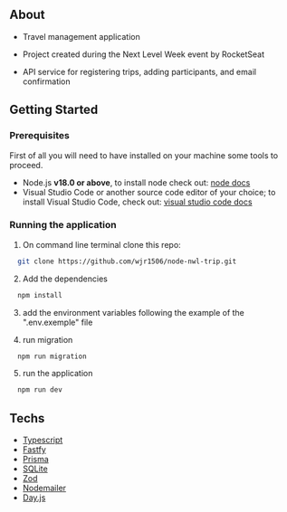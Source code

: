 
## About
- Travel management application

- Project created during the Next Level Week event by RocketSeat

- API service for registering trips, adding participants, and email confirmation

## Getting Started

### Prerequisites
First of all you will need to have installed on your machine some tools to proceed.

- Node.js **v18.0 or above**, to install node check out: [node docs](https://nodejs.org/pt-br/docs)
- Visual Studio Code or another source code editor of your choice; to install Visual Studio Code, check out: [visual studio code docs](https://code.visualstudio.com/docs)

### Running the application

1. On command line terminal clone this repo:

```sh
  git clone https://github.com/wjr1506/node-nwl-trip.git
```

2. Add the dependencies

```sh
  npm install
```

3. add the environment variables following the example of the ".env.exemple" file

4. run migration

```sh
  npm run migration
```

5. run the application

```sh
  npm run dev
```

## Techs

- [Typescript](https://www.typescriptlang.org/docs/)
- [Fastfy](https://fastify.dev/docs/v4.8.x/)
- [Prisma](https://www.prisma.io/docs)
- [SQLite](https://www.sqlite.org/docs.html)
- [Zod](https://zod.dev/)
- [Nodemailer](https://nodemailer.com/)
- [Day.js](https://day.js.org/docs/en/installation/installation)